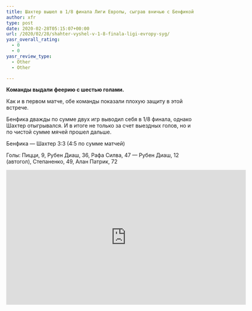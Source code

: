 ```yaml
---
title: Шахтер вышел в 1/8 финала Лиги Европы, сыграв вничью с Бенфикой
author: xfr
type: post
date: 2020-02-28T05:15:07+00:00
url: /2020/02/28/shahter-vyshel-v-1-8-finala-ligi-evropy-syg/
yasr_overall_rating:
  - 0
  - 0
yasr_review_type:
  - Other
  - Other

---
```

**Команды выдали феерию с шестью голами.**

Как и в первом матче, обе команды показали плохую защиту в этой встрече.

Бенфика дважды по сумме двух игр выводил себя в 1/8 финала, однако Шахтер отыгрывался. И в итоге не только за счет выездных голов, но и по чистой сумме мячей прошел дальше.

Бенфика &#8212; Шахтер 3:3 (4:5 по сумме матчей)
  
Голы: Пицци, 9, Рубен Диаш, 36, Рафа Силва, 47 &#8212; Рубен Диаш, 12 (автогол), Степаненко, 49, Алан Патрик, 72

<iframe title="Benfica Vs Shakhtar Donetsk 3 -3 All Goals &Highlights" width="640" height="360" src="https://www.youtube.com/embed/Mql0Sk6zFYo?feature=oembed" frameborder="0" allow="accelerometer; autoplay; encrypted-media; gyroscope; picture-in-picture" allowfullscreen></iframe>